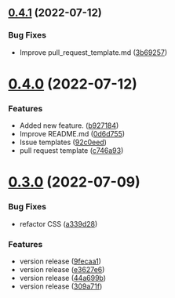## [0.4.1](https://github.com/kabir0x23/Cryptoverse/compare/v0.4.0...v0.4.1) (2022-07-12)


### Bug Fixes

* Improve pull_request_template.md ([3b69257](https://github.com/kabir0x23/Cryptoverse/commit/3b6925757779a21e4da7d33baa66bc4f56d39af9))



# [0.4.0](https://github.com/kabir0x23/Cryptoverse/compare/v0.3.0...v0.4.0) (2022-07-12)


### Features

* Added new feature. ([b927184](https://github.com/kabir0x23/Cryptoverse/commit/b927184fc116540c0e18b2811d9616f9b4f2d755))
* Improve README.md ([0d6d755](https://github.com/kabir0x23/Cryptoverse/commit/0d6d755d92ea824e177cab1d79b4facd45c999dd))
* Issue templates ([92c0eed](https://github.com/kabir0x23/Cryptoverse/commit/92c0eed14f34c05ce4a411ad07f58a350868c33c))
* pull request template ([c746a93](https://github.com/kabir0x23/Cryptoverse/commit/c746a934e18a540b4546a8323562cdaddeed22c6))



# [0.3.0](https://github.com/kabir0x23/Cryptoverse/compare/309a71feab3774d6a6fe30521e1dadac920faa10...v0.3.0) (2022-07-09)


### Bug Fixes

* refactor CSS ([a339d28](https://github.com/kabir0x23/Cryptoverse/commit/a339d285419039f7c30ee7f32af9442aca3fc174))


### Features

* version release ([9fecaa1](https://github.com/kabir0x23/Cryptoverse/commit/9fecaa1675dc6002dca56d18e773bab0440fa613))
* version release ([e3627e6](https://github.com/kabir0x23/Cryptoverse/commit/e3627e6bd989884df5b98bf6bb64053e6124fd89))
* version release ([44a699b](https://github.com/kabir0x23/Cryptoverse/commit/44a699b63d7058acdb0438d3450cd886c5e61688))
* version release ([309a71f](https://github.com/kabir0x23/Cryptoverse/commit/309a71feab3774d6a6fe30521e1dadac920faa10))



